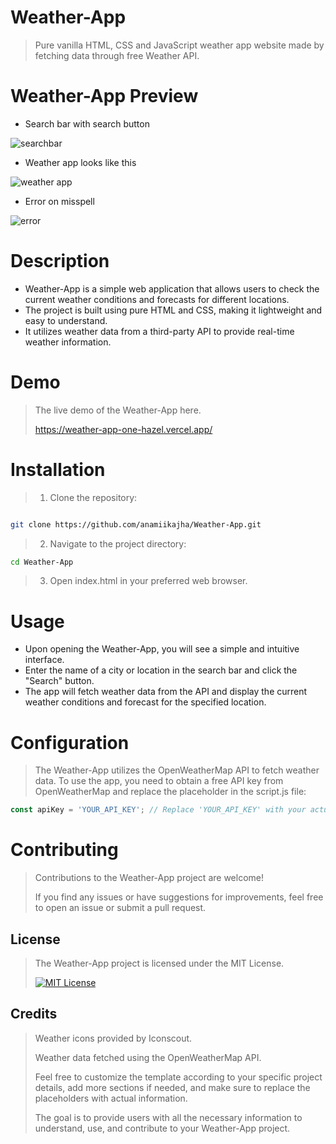 # Weather-App
> Pure  vanilla HTML, CSS and JavaScript weather app website made by fetching data through free Weather API.
>
# Weather-App Preview
- Search bar with search button
>
![searchbar](https://github.com/anamiikajha/weatherApp/assets/89740849/e29ac54c-bc63-4850-982d-1ced1a7ce637)
>
- Weather app looks like this
>
![weather app](https://github.com/anamiikajha/weatherApp/assets/89740849/dc964870-1a2c-45f2-aaac-9b1956be23ce)
>
- Error on misspell
> 
![error](https://github.com/anamiikajha/weatherApp/assets/89740849/2cff287c-eac8-4b06-86ec-09a517b0966b)
>
# Description
- Weather-App is a simple web application that allows users to check the current weather conditions and forecasts for different locations.
- The project is built using pure HTML and CSS, making it lightweight and easy to understand.
-  It utilizes weather data from a third-party API to provide real-time weather information.
>
# Demo
>
> The live demo of the Weather-App here.
>
> https://weather-app-one-hazel.vercel.app/
>
# Installation
> 1. Clone the repository:
```bash

git clone https://github.com/anamiikajha/Weather-App.git

```
>

> 2. Navigate to the project directory:
```bash
cd Weather-App
```
> 3. Open index.html in your preferred web browser.
>
# Usage
- Upon opening the Weather-App, you will see a simple and intuitive interface.
- Enter the name of a city or location in the search bar and click the "Search" button.
- The app will fetch weather data from the API and display the current weather conditions and forecast for the specified location.
>
# Configuration
> The Weather-App utilizes the OpenWeatherMap API to fetch weather data. To use the app, you need to obtain a free API key from OpenWeatherMap and replace the placeholder in the script.js file:

```javascript
const apiKey = 'YOUR_API_KEY'; // Replace 'YOUR_API_KEY' with your actual API key
```
>
# Contributing
> Contributions to the Weather-App project are welcome!
>
>If you find any issues or have suggestions for improvements, feel free to open an issue or submit a pull request.
>
## License
> The Weather-App project is licensed under the MIT License.
>
> [![MIT License](https://img.shields.io/badge/license-MIT-blue)](https://github.com/anamiikajha/Weather-App/blob/main/LICENSE)
>
## Credits
> Weather icons provided by Iconscout.
>
> Weather data fetched using the OpenWeatherMap API.
>
> Feel free to customize the template according to your specific project details, add more sections if needed, and make sure to replace the placeholders with actual information.
>
>  The goal is to provide users with all the necessary information to understand, use, and contribute to your Weather-App project.
>

